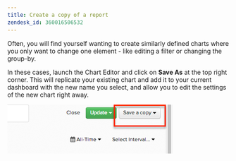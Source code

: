 ```yaml
---
title: Create a copy of a report
zendesk_id: 360016506532
---
```


Often, you will find yourself wanting to create similarly defined charts where you only want to change one element - like editing a filter or changing the group-by.

In these cases, launch the Chart Editor and click on **Save As** at the top right corner. This will replicate your existing chart and add it to your current dashboard with the new name you select, and allow you to edit the settings of the new chart right away.

![](../../assets/2015-01-14_1004.png)
